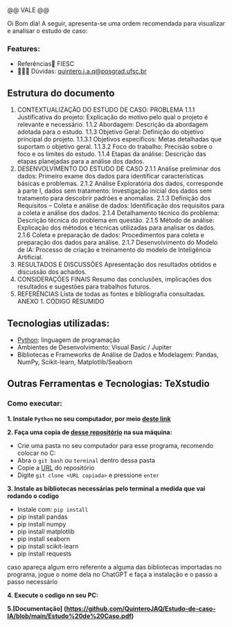 @@ VALE @@

Oi Bom dia!
A seguir, apresenta-se uma ordem recomendada para visualizar e analisar o estudo de caso:
### Features:
* Referências🔎 FIESC
* 🙋🏽‍♀️ Dúvidas: quintero.j.a.q@posgrad.ufsc.br

## Estrutura do documento
1. CONTEXTUALIZAÇÃO DO ESTUDO DE CASO: PROBLEMA
1.1.1 Justificativa do projeto:
Explicação do motivo pelo qual o projeto é relevante e necessário.
1.1.2 Abordagem:
Descrição da abordagem adotada para o estudo.
1.1.3 Objetivo Geral:
Definição do objetivo principal do projeto.
1.1.3.1 Objetivos específicos:
Metas detalhadas que suportam o objetivo geral.
1.1.3.2 Foco do trabalho:
Precisão sobre o foco e os limites do estudo.
1.1.4 Etapas da análise:
Descrição das etapas planejadas para a análise dos dados.
2. DESENVOLVIMENTO DO ESTUDO DE CASO
2.1.1 Análise preliminar dos dados:
Primeiro exame dos dados para identificar características básicas e problemas.
2.1.2 Análise Exploratória dos dados, corresponde à parte I, dados sem tratamento:
Investigação inicial dos dados sem tratamento para descobrir padrões e anomalias.
2.1.3 Definição dos Requisitos – Coleta e análise de dados:
Identificação dos requisitos para a coleta e análise dos dados.
2.1.4 Detalhamento técnico do problema:
Descrição técnica do problema em questão.
2.1.5 Método de análise:
Explicação dos métodos e técnicas utilizadas para analisar os dados.
2.1.6 Coleta e preparação de dados:
Procedimentos para coleta e preparação dos dados para análise.
2.1.7 Desenvolvimento do Modelo de IA:
Processo de criação e treinamento do modelo de Inteligência Artificial.
3. RESULTADOS E DISCUSSÕES
Apresentação dos resultados obtidos e discussão dos achados.
4. CONSIDERAÇÕES FINAIS
Resumo das conclusões, implicações dos resultados e sugestões para trabalhos futuros.
5. REFERÊNCIAS
Lista de todas as fontes e bibliografia consultadas.
ANEXO 1. CÓDIGO RESUMIDO


## Tecnologias utilizadas:

* [Python](https://www.python.org/): linguagem de programação
* Ambientes de Desenvolvimento: Visual Basic / Jupiter
* Bibliotecas e Frameworks de Análise de Dados e Modelagem: Pandas, NumPy, Scikit-learn, Matplotlib/Seaborn
## Outras Ferramentas e Tecnologias: TeXstudio

### Como executar:

**1. Instale `Python` no seu computador, por meio [deste link](https://www.python.org/)**

**2. Faça uma copia de [desse repositório](https://github.com/QuinteroJAQ/Estudo-de-caso-IA.git) na sua máquina:**

* Crie uma pasta no seu computador para esse programa, recomendo colocar no C:
* Abra o `git bash` ou `terminal` dentro dessa pasta
* Copie a [URL](https://github.com/QuinteroJAQ/Estudo-de-caso-IA.git) do repositório
* Digite `git clone <URL copiada>` e pressione `enter`

**3. Instale as bibliotecas necessárias pelo terminal a medida que vai rodando o codigo**

* Instale com: `pip install`
* pip install pandas
* pip install numpy
* pip install matplotlib
* pip install seaborn
* pip install scikit-learn
* pip install requests

caso apareça algum erro referente a alguma das bibliotecas importadas no programa, jogue o nome dela no ChatGPT e faça a instalação e o passo a passo necessário

**4. Execute o codigo nn seu PC:**

**5.[Documentação] (https://github.com/QuinteroJAQ/Estudo-de-caso-IA/blob/main/Estudo%20de%20Caso.pdf)**


